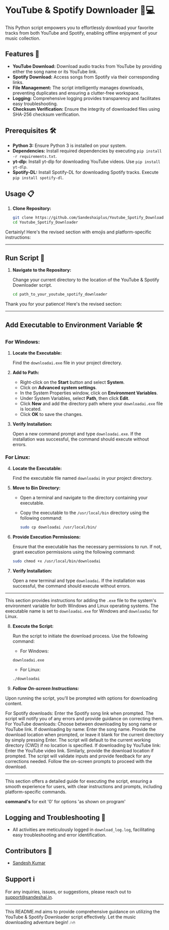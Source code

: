 
# YouTube & Spotify Downloader 🎵💻

This Python script empowers you to effortlessly download your favorite tracks from both YouTube and Spotify, enabling offline enjoyment of your music collection.

## Features 🚀

- **YouTube Download:** Download audio tracks from YouTube by providing either the song name or its YouTube link.
- **Spotify Download:** Access songs from Spotify via their corresponding links.
- **File Management:** The script intelligently manages downloads, preventing duplicates and ensuring a clutter-free workspace.
- **Logging:** Comprehensive logging provides transparency and facilitates easy troubleshooting.
- **Checksum Verification:** Ensure the integrity of downloaded files using SHA-256 checksum verification.

## Prerequisites 🛠️

- **Python 3:** Ensure Python 3 is installed on your system.
- **Dependencies:** Install required dependencies by executing `pip install -r requirements.txt`.
- **yt-dlp:** Install yt-dlp for downloading YouTube videos. Use `pip install yt-dlp`.
- **Spotify-DL:** Install Spotify-DL for downloading Spotify tracks. Execute `pip install spotify-dl`.

## Usage 📋

1. **Clone Repository:**
   ```bash
   git clone https://github.com/Sandeshaiplus/Youtube_Spotify_Downloader.git
   cd Youtube_Spotify_Downloader
   ```

Certainly! Here's the revised section with emojis and platform-specific instructions:

---

## Run Script 🚀

1. **Navigate to the Repository:**

   Change your current directory to the location of the YouTube & Spotify Downloader script.
   
   ```bash
   cd path_to_your_youtube_spotify_downloader
   ```
Thank you for your patience! Here's the revised section:

---

## Add Executable to Environment Variable 🛠️

### For Windows:

1. **Locate the Executable:**
   
   Find the `downloadai.exe` file in your project directory.

2. **Add to Path:**

   - Right-click on the **Start** button and select **System**.
   - Click on **Advanced system settings**.
   - In the System Properties window, click on **Environment Variables**.
   - Under System Variables, select **Path**, then click **Edit**.
   - Click **New** and add the directory path where your `downloadai.exe` file is located.
   - Click **OK** to save the changes.

3. **Verify Installation:**

   Open a new command prompt and type `downloadai.exe`. If the installation was successful, the command should execute without errors.

### For Linux:

4. **Locate the Executable:**

   Find the executable file named `downloadai` in your project directory.

5. **Move to Bin Directory:**

   - Open a terminal and navigate to the directory containing your executable.
   - Copy the executable to the `/usr/local/bin` directory using the following command:
   
     ```bash
     sudo cp downloadai /usr/local/bin/
     ```

6. **Provide Execution Permissions:**

   Ensure that the executable has the necessary permissions to run. If not, grant execution permissions using the following command:

   ```bash
   sudo chmod +x /usr/local/bin/downloadai
   ```

7. **Verify Installation:**

   Open a new terminal and type `downloadai`. If the installation was successful, the command should execute without errors.

---

This section provides instructions for adding the `.exe` file to the system's environment variable for both Windows and Linux operating systems. The executable name is set to `downloadai.exe` for Windows and `downloadai` for Linux.


8. **Execute the Script:**

   Run the script to initiate the download process. Use the following command:

   - For Windows:
   
   ```bash
   downloadai.exe
   ```

   - For Linux:
   
   ```bash
   ./downloadai
   ```

9. ***Follow On-screen Instructions:***

Upon running the script, you'll be prompted with options for downloading content.

For Spotify downloads:
Enter the Spotify song link when prompted.
The script will notify you of any errors and provide guidance on correcting them.
For YouTube downloads:
Choose between downloading by song name or YouTube link.
If downloading by name:
Enter the song name.
Provide the download location when prompted, or leave it blank for the current directory by simply pressing Enter.
The script will default to the current working directory (CWD) if no location is specified.
If downloading by YouTube link:
Enter the YouTube video link.
Similarly, provide the download location if prompted.
The script will validate inputs and provide feedback for any corrections needed.
Follow the on-screen prompts to proceed with the download.

---

This section offers a detailed guide for executing the script, ensuring a smooth experience for users, with clear instructions and prompts, including platform-specific commands.

**command's**
  for exit '0'
  for options 'as shown on program'

## Logging and Troubleshooting 📝

- All activities are meticulously logged in `download_log.log`, facilitating easy troubleshooting and error identification.

## Contributors 🤝

- [Sandesh Kumar](https://github.com/Sandeshaiplus)

## Support ℹ️

For any inquiries, issues, or suggestions, please reach out to support@sandeshai.in.

---

This README.md aims to provide comprehensive guidance on utilizing the YouTube & Spotify Downloader script effectively. Let the music downloading adventure begin! 🎶🔥
